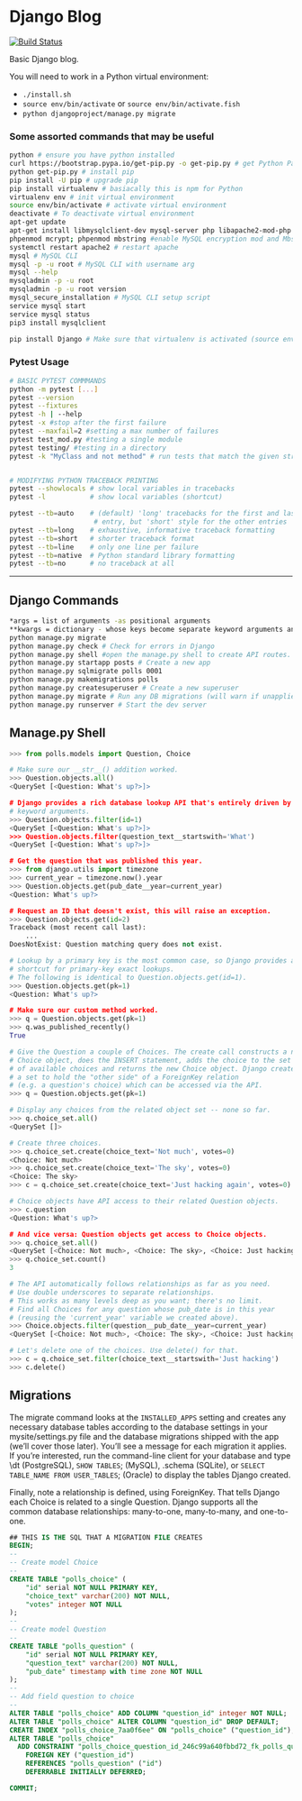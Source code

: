 # Django Blog

[![Build Status](https://travis-ci.org/jordanblakey/django-blog.svg?branch=master)](https://travis-ci.org/jordanblakey/django-blog)

Basic Django blog.

You will need to work in a Python virtual environment:


- `./install.sh`
- `source env/bin/activate` or `source env/bin/activate.fish`
- `python djangoproject/manage.py migrate`

### Some assorted commands that may be useful

``` bash
python # ensure you have python installed
curl https://bootstrap.pypa.io/get-pip.py -o get-pip.py # get Python Package Manager installation script
python get-pip.py # install pip
pip install -U pip # upgrade pip
pip install virtualenv # basiacally this is npm for Python
virtualenv env # init virtual environment
source env/bin/activate # activate virtual environment
deactivate # To deactivate virtual environment
apt-get update
apt-get install libmysqlclient-dev mysql-server php libapache2-mod-php php-mcrypt php-mysql php-mbstring php-gettext phpmyadmin #install MySQL and dependencies
phpenmod mcrypt; phpenmod mbstring #enable MySQL encryption mod and Mbstring (used to manage non-ASCII strings in PHP).
systemctl restart apache2 # restart apache
mysql # MySQL CLI
mysql -p -u root # MySQL CLI with username arg
mysql --help
mysqladmin -p -u root
mysqladmin -p -u root version
mysql_secure_installation # MySQL CLI setup script
service mysql start
service mysql status
pip3 install mysqlclient

pip install Django # Make sure that virtualenv is activated (source env/bin/activate.fish)
```

### Pytest Usage

``` bash
# BASIC PYTEST COMMMANDS
python -m pytest [...]
pytest --version
pytest --fixtures
pytest -h | --help
pytest -x #stop after the first failure
pytest --maxfail=2 #setting a max number of failures
pytest test_mod.py #testing a single module
pytest testing/ #testing in a directory
pytest -k "MyClass and not method" # run tests that match the given string expression, including filenames, class names, and function names as variables.


# MODIFYING PYTHON TRACEBACK PRINTING
pytest --showlocals # show local variables in tracebacks
pytest -l           # show local variables (shortcut)

pytest --tb=auto    # (default) 'long' tracebacks for the first and last
                     # entry, but 'short' style for the other entries
pytest --tb=long    # exhaustive, informative traceback formatting
pytest --tb=short   # shorter traceback format
pytest --tb=line    # only one line per failure
pytest --tb=native  # Python standard library formatting
pytest --tb=no      # no traceback at all
```


---

## Django Commands

``` bash
*args = list of arguments -as positional arguments
**kwargs = dictionary - whose keys become separate keyword arguments and the values become values of these arguments.
python manage.py migrate
python manage.py check # Check for errors in Django
python manage.py shell #open the manage.py shell to create API routes.
python manage.py startapp posts # Create a new app
python manage.py sqlmigrate polls 0001
python manage.py makemigrations polls
python manage.py createsuperuser # Create a new superuser
python manage.py migrate # Run any DB migrations (will warn if unapplied migrations exist)
python manage.py runserver # Start the dev server
```

## Manage.py Shell

``` python
>>> from polls.models import Question, Choice

# Make sure our __str__() addition worked.
>>> Question.objects.all()
<QuerySet [<Question: What's up?>]>

# Django provides a rich database lookup API that's entirely driven by
# keyword arguments.
>>> Question.objects.filter(id=1)
<QuerySet [<Question: What's up?>]>
>>> Question.objects.filter(question_text__startswith='What')
<QuerySet [<Question: What's up?>]>

# Get the question that was published this year.
>>> from django.utils import timezone
>>> current_year = timezone.now().year
>>> Question.objects.get(pub_date__year=current_year)
<Question: What's up?>

# Request an ID that doesn't exist, this will raise an exception.
>>> Question.objects.get(id=2)
Traceback (most recent call last):
    ...
DoesNotExist: Question matching query does not exist.

# Lookup by a primary key is the most common case, so Django provides a
# shortcut for primary-key exact lookups.
# The following is identical to Question.objects.get(id=1).
>>> Question.objects.get(pk=1)
<Question: What's up?>

# Make sure our custom method worked.
>>> q = Question.objects.get(pk=1)
>>> q.was_published_recently()
True

# Give the Question a couple of Choices. The create call constructs a new
# Choice object, does the INSERT statement, adds the choice to the set
# of available choices and returns the new Choice object. Django creates
# a set to hold the "other side" of a ForeignKey relation
# (e.g. a question's choice) which can be accessed via the API.
>>> q = Question.objects.get(pk=1)

# Display any choices from the related object set -- none so far.
>>> q.choice_set.all()
<QuerySet []>

# Create three choices.
>>> q.choice_set.create(choice_text='Not much', votes=0)
<Choice: Not much>
>>> q.choice_set.create(choice_text='The sky', votes=0)
<Choice: The sky>
>>> c = q.choice_set.create(choice_text='Just hacking again', votes=0)

# Choice objects have API access to their related Question objects.
>>> c.question
<Question: What's up?>

# And vice versa: Question objects get access to Choice objects.
>>> q.choice_set.all()
<QuerySet [<Choice: Not much>, <Choice: The sky>, <Choice: Just hacking again>]>
>>> q.choice_set.count()
3

# The API automatically follows relationships as far as you need.
# Use double underscores to separate relationships.
# This works as many levels deep as you want; there's no limit.
# Find all Choices for any question whose pub_date is in this year
# (reusing the 'current_year' variable we created above).
>>> Choice.objects.filter(question__pub_date__year=current_year)
<QuerySet [<Choice: Not much>, <Choice: The sky>, <Choice: Just hacking again>]>

# Let's delete one of the choices. Use delete() for that.
>>> c = q.choice_set.filter(choice_text__startswith='Just hacking')
>>> c.delete()
```

## Migrations

The migrate command looks at the `INSTALLED_APPS` setting and creates any necessary database tables according to the database settings in your mysite/settings.py file and the database migrations shipped with the app (we’ll cover those later). You’ll see a message for each migration it applies. If you’re interested, run the command-line client for your database and type \dt (PostgreSQL), `SHOW TABLES`; (MySQL), .schema (SQLite), or `SELECT TABLE_NAME FROM USER_TABLES`; (Oracle) to display the tables Django created.

Finally, note a relationship is defined, using ForeignKey. That tells Django each Choice is related to a single Question. Django supports all the common database relationships: many-to-one, many-to-many, and one-to-one.

``` sql
## THIS IS THE SQL THAT A MIGRATION FILE CREATES
BEGIN;
--
-- Create model Choice
--
CREATE TABLE "polls_choice" (
    "id" serial NOT NULL PRIMARY KEY,
    "choice_text" varchar(200) NOT NULL,
    "votes" integer NOT NULL
);
--
-- Create model Question
--
CREATE TABLE "polls_question" (
    "id" serial NOT NULL PRIMARY KEY,
    "question_text" varchar(200) NOT NULL,
    "pub_date" timestamp with time zone NOT NULL
);
--
-- Add field question to choice
--
ALTER TABLE "polls_choice" ADD COLUMN "question_id" integer NOT NULL;
ALTER TABLE "polls_choice" ALTER COLUMN "question_id" DROP DEFAULT;
CREATE INDEX "polls_choice_7aa0f6ee" ON "polls_choice" ("question_id");
ALTER TABLE "polls_choice"
  ADD CONSTRAINT "polls_choice_question_id_246c99a640fbbd72_fk_polls_question_id"
    FOREIGN KEY ("question_id")
    REFERENCES "polls_question" ("id")
    DEFERRABLE INITIALLY DEFERRED;

COMMIT;
```
